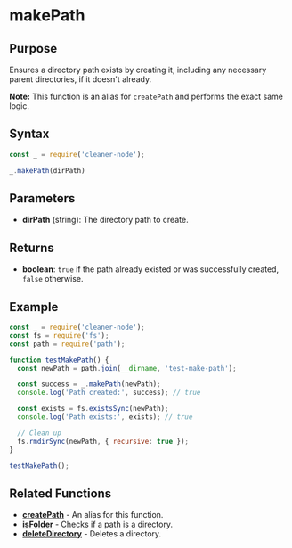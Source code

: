 # makePath

## Purpose
Ensures a directory path exists by creating it, including any necessary parent directories, if it doesn't already.

**Note:** This function is an alias for `createPath` and performs the exact same logic.

## Syntax
```javascript
const _ = require('cleaner-node');

_.makePath(dirPath)
```

## Parameters
- **dirPath** (string): The directory path to create.

## Returns
- **boolean**: `true` if the path already existed or was successfully created, `false` otherwise.

## Example
```javascript
const _ = require('cleaner-node');
const fs = require('fs');
const path = require('path');

function testMakePath() {
  const newPath = path.join(__dirname, 'test-make-path');

  const success = _.makePath(newPath);
  console.log('Path created:', success); // true

  const exists = fs.existsSync(newPath);
  console.log('Path exists:', exists); // true

  // Clean up
  fs.rmdirSync(newPath, { recursive: true });
}

testMakePath();
```

## Related Functions
- **[createPath](./create-path.md)** - An alias for this function.
- **[isFolder](./is-folder.md)** - Checks if a path is a directory.
- **[deleteDirectory](./delete-directory.md)** - Deletes a directory. 